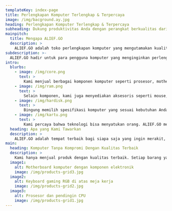 ```yaml
---
templateKey: index-page
title: Perlengkapan Komputer Terlengkap & Terpercaya
image: /img/bacground.ay.jpg
heading: Perlengkapan Komputer Terlengkap & Terpercaya
subheading: Dukung produktivitas Anda dengan perangkat berkualitas dari ALIEF.GO
mainpitch:
  title: Mengapa ALIEF.GO
  description: >
    ALIEF.GO adalah toko perlengkapan komputer yang mengutamakan kualitas dan kenyamanan pelanggan. Kami menyediakan berbagai produk komputer mulai dari komponen, aksesoris, hingga perangkat pendukung lainnya. Semua produk kami dipilih secara teliti agar Anda mendapatkan performa terbaik, baik untuk kebutuhan kerja, sekolah, maupun gaming.
subdescription: >-
  ALIEF.GO hadir untuk para pengguna komputer yang menginginkan perlengkapan terbaik dengan harga bersaing. Kami percaya bahwa perangkat yang baik dapat meningkatkan produktivitas dan pengalaman Anda dalam menggunakan teknologi. Baik pemula maupun profesional, semua bisa menemukan kebutuhannya di sini.
intro:
  blurbs:
    - image: /img/core.png
      text: >
        Kami menjual berbagai komponen komputer seperti prosesor, motherboard, RAM, SSD, dan kartu grafis dari brand ternama. Semua produk kami bergaransi resmi dan ready stock. Hubungi kami untuk ketersediaan dan konsultasi gratis.
    - image: /img/ram.png
      text: >
        Selain komponen, kami juga menyediakan aksesoris seperti mouse, keyboard, headphone, webcam, dan lainnya. Cocok untuk keperluan kerja, sekolah daring, atau gaming. Koleksi kami diperbarui secara berkala.
    - image: /img/hardisk.png
      text: >
        Bingung memilih spesifikasi komputer yang sesuai kebutuhan Anda? Tenang saja! Tim kami siap memberikan konsultasi satu per satu untuk membantu Anda membangun atau memilih perangkat yang tepat.
    - image: /img/kartu.png
      text: >
        Kami percaya bahwa teknologi bisa menyatukan orang. ALIEF.GO menyediakan ruang komunitas untuk para pelanggan berdiskusi, sharing seputar teknologi, dan bahkan mengikuti workshop gratis seputar dunia IT.
  heading: Apa yang Kami Tawarkan
  description: >
    ALIEF.GO adalah tempat terbaik bagi siapa saja yang ingin merakit, memperbarui, atau hanya ingin tahu lebih banyak tentang perlengkapan komputer. Kami melayani dengan sepenuh hati dan siap membantu Anda dari awal hingga akhir.
main:
  heading: Komputer Tanpa Kompromi Dengan Kualitas Terbaik
  description: >
    Kami hanya menjual produk dengan kualitas terbaik. Setiap barang yang kami sediakan telah melalui proses seleksi yang ketat untuk memastikan performa, ketahanan, dan kenyamanan penggunaan. Transparansi dan pelayanan adalah prioritas kami.
  image1:
    alt: Motherboard komputer dengan komponen elektronik
    image: /img/products-grid3.jpg
  image2:
    alt: Keyboard gaming RGB di atas meja kerja
    image: /img/products-grid2.jpg
  image3:
    alt: Prosesor dan pendingin CPU
    image: /img/products-grid1.jpg
---
```

